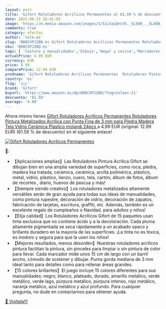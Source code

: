 ```yaml
---
layout: post
title: 'Gifort Rotuladores Acrílicos Permanentes al 61.59 % de descuento'
date: 2021-06-23 16:41:03
image: 'https://m.media-amazon.com/images/I/51LXaiQncVS._SL500_._SL400_.jpg'
comments: true
category: ofertas
author: 'tole.es'
slug: 'B08CXPJ2BQ-es Gifort Rotuladores Acrílicos Permanentes Rotuladores...'
sku: 'B08CXPJ2BQ-es'
tags: [ 'Costura y manualidades','Dibujo','Hogar y cocina','Marcadores','Materiales de dibujo','gifort','rotuladores', ]
actualPrice: 4.99 EUR
currency: EUR
price: 4.99
comparePrice: 12.99 EUR
prodname: 'Gifort Rotuladores Acrílicos Permanentes  Rotuladores Pintura Metalizados Acrílica con Punta Fina de 3 mm para Piedra  Madera  Tela  Vidrio  Cerámica  Plastico  molandi 24pcs '
country: 'es'
flag: '🇪🇸'
brand: 'Gifort'
buyurl: 'https://www.amazon.es/dp/B08CXPJ2BQ/?tag=tolees-21'
descuento: '61.59'
average: '4.99'
---
```


Ahora mismo tienes [Gifort Rotuladores Acrílicos Permanentes  Rotuladores Pintura Metalizados Acrílica con Punta Fina de 3 mm para Piedra  Madera  Tela  Vidrio  Cerámica  Plastico  molandi 24pcs ](https://www.amazon.es/dp/B08CXPJ2BQ/?tag=tolees-21) a 4.99 EUR (original: 12.99 EUR) (61.59 %  de descuento) en el siguiente enlace!

[![Gifort Rotuladores Acrílicos Permanentes](https://m.media-amazon.com/images/I/51LXaiQncVS._SL500_._SL400_.jpg)](https://www.amazon.es/dp/B08CXPJ2BQ/?tag=tolees-21)

🔎:

- 【Aplicaciones amplias】Las Rotuladores Pintura Acrílica Gifort se dibujan bien en una amplia variedad de superficies, como roca, piedra, madera lisa tratada, cerámica, cerámica, arcilla polimérica, plástico, metal, vidrio, plástico, lienzo, cuero, tela, cartón, álbum de fotos, álbum de recortes , diario, huevos de pascua y más!
- 【Siempre siendo creativo】Los rotuladores metalizados altamente versátiles serán de gran ayuda para todas sus ideas de manualidades, como pintura rupestre, decoración de vidrio, decoración de zapatos, fabricación de tarjetas, escritura, graffiti, etc. Además, también es un excelente regalo de cumpleaños o Navidad. para adultos y niños!
- 【Elija calidad】Los Rotuladores Acrílicos Gifort de 15 paquetes usan tinta exclusiva que no contiene ácido y a la decoloración. Cada pluma altamente pigmentada se seca rápidamente a un acabado opaco y brillante duradero en la mayoría de las superficies. ¡La tinta no es tóxica, es inodoro y segura para que la usen los niños!
- 【Mejores resultados, menos desorden】Nuestras rotuladores acrílicos pintura facilitan la pintura, sin pinceles para limpiar o sin pintura de color para llevar. Cada marcador mide unos 15 cm de largo con un barril ancho, cómodo de sostener y dibujar. Punta gorda mediana de 3 mm ideal tanto para detalles como para rellenar áreas grandes.
- 【15 colores brillantes】El juego incluye 15 colores diferentes para sus manualidades: negro, blanco, plateado, dorado, amarillo metálico, verde metálico, verde lago, púrpura metálico, púrpura intenso, rojo metálico, naranja metálico, azul metálico y azul profundo. Para cualquier pregunta, no dude en contactarnos para obtener ayuda.

[🛒 Visítala!!!](https://www.amazon.es/dp/B08CXPJ2BQ/?tag=tolees-21)
